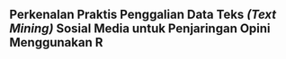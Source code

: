 ## Perkenalan Praktis Penggalian Data Teks _(Text Mining)_ Sosial Media untuk Penjaringan Opini Menggunakan R
